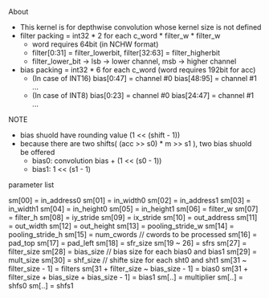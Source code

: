 About
 - This kernel is for depthwise convolution whose kernel size is not defined
 - filter packing = int32 * 2 for each c_word * filter_w * filter_w 
   * word requires 64bit (in NCHW format)
   * filter[0:31] = filter_lowerbit, filter[32:63] = filter_higherbit
   * filter_lower_bit -> lsb -> lower channel, msb -> higher channel
 - bias packing = int32 * 6 for each c_word (word requires 192bit for acc)
   * (In case of INT16) bias[0:47] = channel #0 bias[48:95] = channel #1 ...
   * (In case of INT8) bias[0:23] = channel #0 bias[24:47] = channel #1 ...

NOTE
 - bias shuold have rounding value (1 << (shift - 1))
 - because there are two shifts( (acc >> s0) * m >> s1 ), two bias shuold be
 offered
   * bias0: convolution bias + (1 << (s0 - 1))
   * bias1: 1 << (s1 - 1)


parameter list

sm[00] =  in_address0
sm[01] =  in_width0
sm[02] =  in_address1
sm[03] =  in_width1
sm[04] =  in_height0
sm[05] =  in_height1
sm[06] =  filter_w
sm[07] =  filter_h
sm[08] =  iy_stride
sm[09] =  ix_stride
sm[10] =  out_address
sm[11] =  out_width
sm[12] =  out_height
sm[13] =  pooling_stride_w
sm[14] =  pooling_stride_h
sm[15] =  num_cwords // cwords to be processed
sm[16] =  pad_top
sm[17] =  pad_left
sm[18] =  sfr_size
sm[19 ~ 26] = sfrs
sm[27] =  filter_size
sm[28] =  bias_size // bias size for each bias0 and bias1
sm[29] =  mult_size
sm[30] =  shf_size // shifte size for each sht0 and sht1
sm[31 ~ filter_size - 1] = filters
sm[31 + filter_size ~ bias_size - 1] = bias0
sm[31 + filter_size + bias_size + bias_size - 1] = bias1
sm[..] = multiplier
sm[..] = shfs0
sm[..] = shfs1
